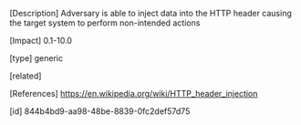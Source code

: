 [Description]
Adversary is able to inject data into the HTTP header causing the target system to perform non-intended actions

[Impact]
0.1-10.0

[type]
generic

[related]

[References]
https://en.wikipedia.org/wiki/HTTP_header_injection

[id]
844b4bd9-aa98-48be-8839-0fc2def57d75
